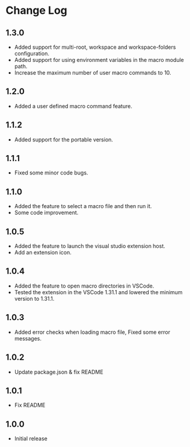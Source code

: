 # Change Log

## 1.3.0

* Added support for multi-root, workspace and workspace-folders configuration.
* Added support for using environment variables in the macro module path.
* Increase the maximum number of user macro commands to 10.

## 1.2.0

* Added a user defined macro command feature.

## 1.1.2

* Added support for the portable version.

## 1.1.1

* Fixed some minor code bugs.

## 1.1.0

* Added the feature to select a macro file and then run it.
* Some code improvement.

## 1.0.5

* Added the feature to launch the visual studio extension host.
* Add an extension icon.

## 1.0.4

* Added the feature to open macro directories in VSCode.
* Tested the extension in the VSCode 1.31.1 and lowered the minimum version to 1.31.1.

## 1.0.3

* Added error checks when loading macro file, Fixed some error messages.

## 1.0.2

* Update package.json & fix README

## 1.0.1

* Fix README

## 1.0.0

* Initial release
